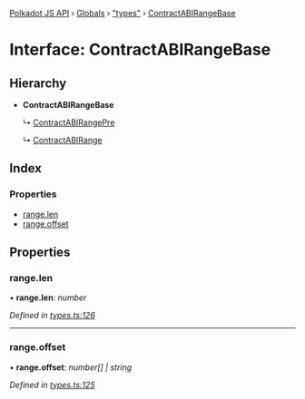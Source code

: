 [Polkadot JS API](../README.md) › [Globals](../globals.md) › ["types"](../modules/_types_.md) › [ContractABIRangeBase](_types_.contractabirangebase.md)

# Interface: ContractABIRangeBase

## Hierarchy

* **ContractABIRangeBase**

  ↳ [ContractABIRangePre](_types_.contractabirangepre.md)

  ↳ [ContractABIRange](_types_.contractabirange.md)

## Index

### Properties

* [range.len](_types_.contractabirangebase.md#range.len)
* [range.offset](_types_.contractabirangebase.md#range.offset)

## Properties

###  range.len

• **range.len**: *number*

*Defined in [types.ts:126](https://github.com/polkadot-js/api/blob/a53c924248/packages/api-contract/src/types.ts#L126)*

___

###  range.offset

• **range.offset**: *number[] | string*

*Defined in [types.ts:125](https://github.com/polkadot-js/api/blob/a53c924248/packages/api-contract/src/types.ts#L125)*
